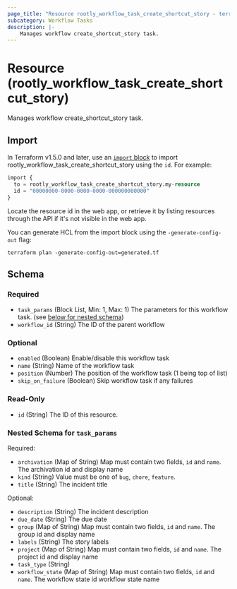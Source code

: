 ```yaml
---
page_title: "Resource rootly_workflow_task_create_shortcut_story - terraform-provider-rootly"
subcategory: Workflow Tasks
description: |-
    Manages workflow create_shortcut_story task.
---
```


# Resource (rootly_workflow_task_create_shortcut_story)

Manages workflow create_shortcut_story task.



## Import

In Terraform v1.5.0 and later, use an [`import` block](https://developer.hashicorp.com/terraform/language/import) to import rootly_workflow_task_create_shortcut_story using the `id`. For example:

```terraform
import {
  to = rootly_workflow_task_create_shortcut_story.my-resource
  id = "00000000-0000-0000-0000-000000000000"
}
```

Locate the resource id in the web app, or retrieve it by listing resources through the API if it's not visible in the web app.

You can generate HCL from the import block using the `-generate-config-out` flag:

```console
terraform plan -generate-config-out=generated.tf
```

<!-- schema generated by tfplugindocs -->
## Schema

### Required

- `task_params` (Block List, Min: 1, Max: 1) The parameters for this workflow task. (see [below for nested schema](#nestedblock--task_params))
- `workflow_id` (String) The ID of the parent workflow

### Optional

- `enabled` (Boolean) Enable/disable this workflow task
- `name` (String) Name of the workflow task
- `position` (Number) The position of the workflow task (1 being top of list)
- `skip_on_failure` (Boolean) Skip workflow task if any failures

### Read-Only

- `id` (String) The ID of this resource.

<a id="nestedblock--task_params"></a>
### Nested Schema for `task_params`

Required:

- `archivation` (Map of String) Map must contain two fields, `id` and `name`. The archivation id and display name
- `kind` (String) Value must be one of `bug`, `chore`, `feature`.
- `title` (String) The incident title

Optional:

- `description` (String) The incident description
- `due_date` (String) The due date
- `group` (Map of String) Map must contain two fields, `id` and `name`. The group id and display name
- `labels` (String) The story labels
- `project` (Map of String) Map must contain two fields, `id` and `name`. The project id and display name
- `task_type` (String)
- `workflow_state` (Map of String) Map must contain two fields, `id` and `name`. The workflow state id workflow state name
